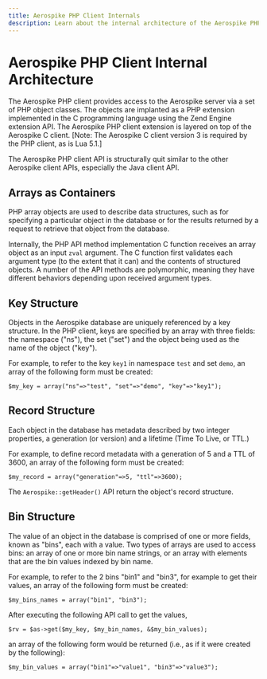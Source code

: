 ```yaml
---
title: Aerospike PHP Client Internals
description: Learn about the internal architecture of the Aerospike PHP Client for the Aerospike database.
---
```


# Aerospike PHP Client Internal Architecture

The Aerospike PHP client provides access to the Aerospike server via a
set of PHP object classes.  The objects are implanted as a PHP extension
implemented in the C programming language using the Zend Engine
extension API.  The Aerospike PHP client extension is layered on top of
the Aerospike C client.  [Note:  The Aerospike C client version 3 is
required by the PHP client, as is Lua 5.1.]

The Aerospike PHP client API is structurally quit similar to the other
Aerospike client APIs, especially the Java client API.

## Arrays as Containers

PHP array objects are used to describe data structures, such as for
specifying a particular object in the database or for the results
returned by a request to retrieve that object from the database.

Internally, the PHP API method implementation C function receives an
array object as an input `zval` argument.  The C function first
validates each argument type (to the extent that it can) and the
contents of structured objects.  A number of the API methods are
polymorphic, meaning they have different behaviors depending upon
received argument types.

## Key Structure

Objects in the Aerospike database are uniquely referenced by a key
structure.  In the PHP client, keys are specified by an array with three
fields: the namespace ("ns"), the set ("set") and the object being used
as the name of the object ("key").

For example, to refer to the key `key1` in namespace `test` and set
`demo`, an array of the following form must be created:

```
$my_key = array("ns"=>"test", "set"=>"demo", "key"=>"key1");
```

## Record Structure

Each object in the database has metadata described by two integer
properties, a generation (or version) and a lifetime (Time To Live, or
TTL.)

For example, to define record metadata with a generation of 5 and a TTL
of 3600, an array of the following form must be created:

```
$my_record = array("generation"=>5, "ttl"=>3600);
```

The `Aerospike::getHeader()` API return the object's record structure.

## Bin Structure

The value of an object in the database is comprised of one or more
fields, known as "bins", each with a value.  Two types of arrays are
used to access bins:  an array of one or more bin name strings, or an
array with elements that are the bin values indexed by bin name.

For example, to refer to the 2 bins "bin1" and "bin3", for example to
get their values, an array of the following form must be created:

```
$my_bins_names = array("bin1", "bin3");
```

After executing the following API call to get the values,

```
$rv = $as->get($my_key, $my_bin_names, &$my_bin_values);
```

an array of the following form would be returned (i.e., as if it were
created by the following):

```
$my_bin_values = array("bin1"=>"value1", "bin3"=>"value3");
```
